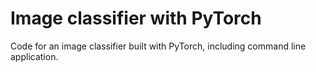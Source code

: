 # Image classifier with PyTorch

Code for an image classifier built with PyTorch, including command line application.

